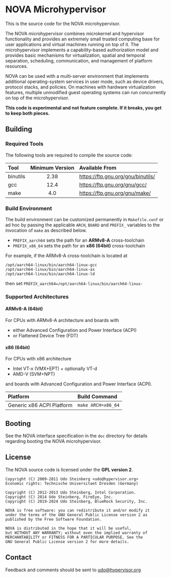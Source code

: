 # NOVA Microhypervisor

This is the source code for the NOVA microhypervisor.

The NOVA microhypervisor combines microkernel and hypervisor functionality
and provides an extremely small trusted computing base for user applications
and virtual machines running on top of it. The microhypervisor implements a
capability-based authorization model and provides basic mechanisms for
virtualization, spatial and temporal separation, scheduling, communication,
and management of platform resources.

NOVA can be used with a multi-server environment that implements additional
operating-system services in user mode, such as device drivers, protocol
stacks, and policies. On machines with hardware virtualization features,
multiple unmodified guest operating systems can run concurrently on top of
the microhypervisor.

**This code is experimental and not feature complete. If it breaks, you get
  to keep both pieces.**

## Building

### Required Tools

The following tools are required to compile the source code:

| **Tool** | **Minimum Version** | **Available From**                |
| :------- | :-----------------: | :-------------------------------- |
| binutils | 2.38                | https://ftp.gnu.org/gnu/binutils/ |
| gcc      | 12.4                | https://ftp.gnu.org/gnu/gcc/      |
| make     | 4.0                 | https://ftp.gnu.org/gnu/make/     |

### Build Environment

The build environment can be customized permanently in `Makefile.conf` or
ad hoc by passing the applicable `ARCH`, `BOARD` and `PREFIX_` variables to
the invocation of `make` as described below.

- `PREFIX_aarch64` sets the path for an **ARMv8-A** cross-toolchain
- `PREFIX_x86_64` sets the path for an **x86 (64bit)** cross-toolchain

For example, if the ARMv8-A cross-toolchain is located at
```
/opt/aarch64-linux/bin/aarch64-linux-gcc
/opt/aarch64-linux/bin/aarch64-linux-as
/opt/aarch64-linux/bin/aarch64-linux-ld
```

then set `PREFIX_aarch64=/opt/aarch64-linux/bin/aarch64-linux-`

### Supported Architectures

#### ARMv8-A (64bit)

For CPUs with ARMv8-A architecture and boards with
- either Advanced Configuration and Power Interface (ACPI)
- or Flattened Device Tree (FDT)

#### x86 (64bit)

For CPUs with x86 architecture
- Intel VT-x (VMX+EPT) + optionally VT-d
- AMD-V (SVM+NPT)

and boards with Advanced Configuration and Power Interface (ACPI).

| **Platform**                          | **Build Command**  |
| :------------------------------------ | :----------------- |
| Generic x86 ACPI Platform             | `make ARCH=x86_64` |

## Booting

See the NOVA interface specification in the `doc` directory for details
regarding booting the NOVA microhypervisor.

## License

The NOVA source code is licensed under the **GPL version 2**.

```
Copyright (C) 2009-2011 Udo Steinberg <udo@hypervisor.org>
Economic rights: Technische Universitaet Dresden (Germany)

Copyright (C) 2012-2013 Udo Steinberg, Intel Corporation.
Copyright (C) 2014 Udo Steinberg, FireEye, Inc.
Copyright (C) 2019-2024 Udo Steinberg, BlueRock Security, Inc.

NOVA is free software: you can redistribute it and/or modify it
under the terms of the GNU General Public License version 2 as
published by the Free Software Foundation.

NOVA is distributed in the hope that it will be useful,
but WITHOUT ANY WARRANTY; without even the implied warranty of
MERCHANTABILITY or FITNESS FOR A PARTICULAR PURPOSE. See the
GNU General Public License version 2 for more details.
```

## Contact

Feedback and comments should be sent to udo@hypervisor.org
